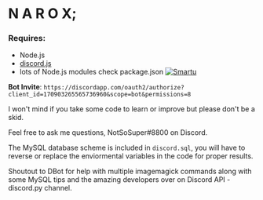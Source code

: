 # N A R O X;
### Requires:
- Node.js
- [discord.js](https://www.npmjs.com/package/discord.js)
- lots of Node.js modules check package.json
[![Smartu](https://discordapp.com/api/guilds/565645739229839400/widget.png?style=banner4)](https://discord.gg/enYY7HP)

**Bot Invite**: `https://discordapp.com/oauth2/authorize?client_id=170903265565736960&scope=bot&permissions=8`

I won't mind if you take some code to learn or improve but please don't be a skid.

Feel free to ask me questions, NotSoSuper#8800 on Discord.

The MySQL database scheme is included in `discord.sql`, you will have to reverse or replace the enviormental variables in the code for proper results.

Shoutout to DBot for help with multiple imagemagick commands along with some MySQL tips and the amazing developers over on Discord API - discord.py channel.
